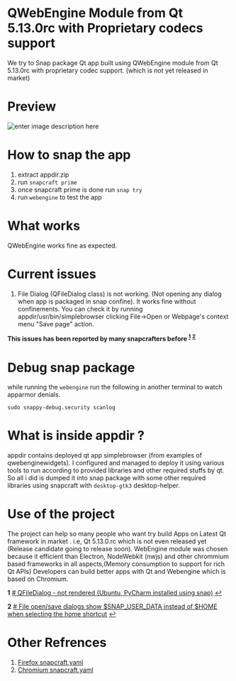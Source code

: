 # QWebEngine Module from Qt 5.13.0rc with Proprietary codecs support
We try to Snap package Qt app built using QWebEngine module from Qt 5.13.0rc with proprietary codec support. (which is not yet released in market)

# Preview
![enter image description here](https://pbs.twimg.com/media/D8dvylyUEAE_pJa.jpg:large)

# How to snap the app

 1. extract appdir.zip 
 2. run `snapcraft prime`
 3. once snapcraft prime is done run `snap try`
 4. run `webengine` to test the app

# What works
QWebEngine works fine as expected.

# Current issues

 1. File Dialog (QFileDialog class) is not working. (Not opening any dialog when app is packaged in snap confine). It works fine without confinements. You can check it by running appdir/usr/bin/simplebrowser clicking File->Open or Webpage's context menu "Save page" action.

**This issues has been reported by many snapcrafters before  <sup id="a1">[1](#f1)</sup>  <sup id="a2">[2](#f2)</sup>**

# Debug snap package
while running the `webengine` run the following in another terminal to watch apparmor denials.

    sudo snappy-debug.security scanlog

# What is inside appdir ?
appdir contains deployed qt app simplebrowser (from examples of qwebenginewidgets).
I configured and managed to deploy it using various tools to run according to provided libraries and other required stuffs by qt.
So all i did is dumped it into snap package with some other required libraries using snapcraft with `desktop-gtk3` desktop-helper.

# Use of the project
The project can help so many people who want try build Apps on Latest Qt framework in market . i.e, Qt 5.13.0.rc which is not even released yet (Release candidate going to release soon). 
WebEngine module was chosen because it efficient than Electron, NodeWebkit (nwjs) and other chrommium based frameworks in all aspects,(Memory consumption to support for rich Qt APIs)
Developers can build better apps with Qt and Webengine which is based on Chromium.

 

<b id="f1">1</b> [# QFileDialog - not rendered (Ubuntu, PyCharm installed using snap)](https://github.com/ubuntu/snapcraft-desktop-helpers/issues/167) [↩](#a1)

<b id="f2">2</b> [# File open/save dialogs show $SNAP_USER_DATA instead of $HOME when selecting the home shortcut](https://bugreports.qt.io/browse/PYSIDE-912) [↩](#a2)

# Other Refrences
 1. [Firefox snapcraft.yaml](https://github.com/mozilla/gecko-dev/blob/master/taskcluster/docker/firefox-snap/snapcraft.yaml.in)
 2. [Chromium snapcraft.yaml](https://git.launchpad.net/~chromium-team/chromium-browser/+git/snap-from-source/tree/snapcraft.yaml?h=stable)

